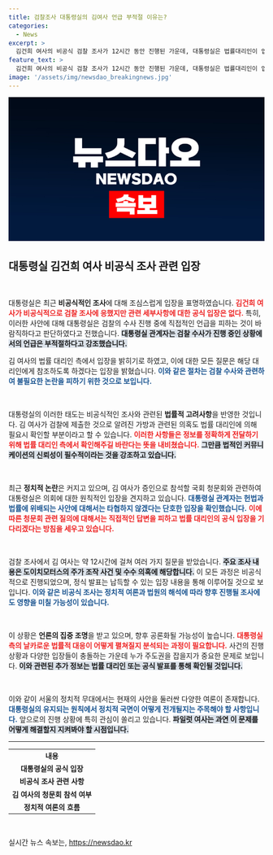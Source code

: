 ```yaml
---
title: 검찰조사 대통령실의 김여사 언급 부적절 이유는?
categories:
  - News
excerpt: >
  김건희 여사의 비공식 검찰 조사가 12시간 동안 진행된 가운데, 대통령실은 법률대리인이 입장을 발표할 것이라며 공식적인 입장을 피했습니다. 국회 청문회 참석 여부도 논란으로 떠오르고 있습니다.
feature_text: >
  김건희 여사의 비공식 검찰 조사가 12시간 동안 진행된 가운데, 대통령실은 법률대리인이 입장을 발표할 것이라며 공식적인 입장을 피했습니다. 국회 청문회 참석 여부도 논란으로 떠오르고 있습니다.
image: '/assets/img/newsdao_breakingnews.jpg'
---
```


<p><img src="/assets/img/newsdao_breakingnews.jpg" alt="ranknews 속보" /></p>

<h2 data-ke-size="size26">대통령실 김건희 여사 비공식 조사 관련 입장</h2>

<p data-ke-size="size16">&nbsp;</p>

<p>대통령실은 최근 <strong>비공식적인 조사</strong>에 대해 조심스럽게 입장을 표명하였습니다. <b><span style="color: #ee2323;">김건희 여사가 비공식적으로 검찰 조사에 응했지만 관련 세부사항에 대한 공식 입장은 없다.</span></b> 특히, 이러한 사안에 대해 대통령실은 검찰의 수사 진행 중에 직접적인 언급을 피하는 것이 바람직하다고 판단하였다고 전했습니다. <b><span style="background-color: #21538527;">대통령실 관계자는 검찰 수사가 진행 중인 상황에서의 언급은 부적절하다고 강조했습니다.</span></b> </p>

<p>김 여사의 법률 대리인 측에서 입장을 밝히기로 하였고, 이에 대한 모든 질문은 해당 대리인에게 참조하도록 하겠다는 입장을 밝혔습니다. <b><span style="color: #1a5490;">이와 같은 절차는 검찰 수사와 관련하여 불필요한 논란을 피하기 위한 것으로 보입니다.</span></b> </p>

<p data-ke-size="size16">&nbsp;</p>

<p>대통령실의 이러한 태도는 비공식적인 조사와 관련된 <strong>법률적 고려사항</strong>을 반영한 것입니다. 김 여사가 검찰에 제출한 것으로 알려진 가방과 관련된 의혹도 법률 대리인에 의해 필요시 확인할 부분이라고 할 수 있습니다. <b><span style="color: #ee2323;">이러한 사항들은 정보를 정확하게 전달하기 위해 법률 대리인 측에서 확인해주길 바란다는 뜻을 내비쳤습니다.</span></b> <b><span style="background-color: #21538527;">그만큼 법적인 커뮤니케이션의 신뢰성이 필수적이라는 것을 강조하고 있습니다.</span></b> </p>

<p data-ke-size="size16">&nbsp;</p>

<p>최근 <strong>정치적 논란</strong>은 커지고 있으며, 김 여사가 증인으로 참석할 국회 청문회와 관련하여 대통령실은 의회에 대한 원칙적인 입장을 견지하고 있습니다. <b><span style="color: #1a5490;">대통령실 관계자는 헌법과 법률에 위배되는 사안에 대해서는 타협하지 않겠다는 단호한 입장을 확인했습니다.</span></b> <b><span style="color: #ee2323;">이에 따른 청문회 관련 질의에 대해서는 직접적인 답변을 피하고 법률 대리인의 공식 입장을 기다리겠다는 방침을 세우고 있습니다.</span></b></p>

<p data-ke-size="size16">&nbsp;</p>

<p>검찰 조사에서 김 여사는 약 12시간에 걸쳐 여러 가지 질문을 받았습니다. <b><span style="background-color: #21538527;">주요 조사 내용은 도이치모터스의 주가 조작 사건 및 수수 의혹에 해당합니다.</span></b> 이 모든 과정은 비공식적으로 진행되었으며, 정식 발표는 납득할 수 있는 입장 내용을 통해 이루어질 것으로 보입니다. <b><span style="color: #1a5490;">이와 같은 비공식 조사는 정치적 여론과 법원의 해석에 따라 향후 진행될 조사에도 영향을 미칠 가능성이 있습니다.</span></b></p>

<p data-ke-size="size16">&nbsp;</p>

<p>이 상황은 <strong>언론의 집중 조명</strong>을 받고 있으며, 향후 공론화될 가능성이 높습니다. <b><span style="color: #ee2323;">대통령실 측의 날카로운 법률적 대응이 어떻게 펼쳐질지 분석되는 과정이 필요합니다.</span></b> 사건의 진행 상황과 다양한 입장들이 충돌하는 가운데 누가 주도권을 잡을지가 중요한 문제로 보입니다. <b><span style="background-color: #21538527;">이와 관련된 추가 정보는 법률 대리인 또는 공식 발표를 통해 확인될 것입니다.</span></b> </p>

<p data-ke-size="size16">&nbsp;</p>

<p>이와 같이 서울의 정치적 무대에서는 현재의 사안을 둘러싼 다양한 여론이 존재합니다. <b><span style="color: #1a5490;">대통령실의 유지되는 원칙에서 정치적 국면이 어떻게 전개될지는 주목해야 할 사항입니다.</span></b> 앞으로의 진행 상황에 특히 관심이 쏠리고 있습니다. <b><span style="background-color: #21538527;">파일럿 여사는 과연 이 문제를 어떻게 해결할지 지켜봐야 할 시점입니다.</span></b> </p>

<hr>

<table>
  <tr>
    <td style="text-align: center; height: 17px;"><b>내용</b></td>
  </tr>
  <tr>
    <td style="text-align: center; height: 17px;"><b>대통령실의 공식 입장</b></td>
  </tr>
  <tr>
    <td style="text-align: center; height: 17px;"><b>비공식 조사 관련 사항</b></td>
  </tr>
  <tr>
    <td style="text-align: center; height: 17px;"><b>김 여사의 청문회 참석 여부</b></td>
  </tr>
  <tr>
    <td style="text-align: center; height: 17px;"><b>정치적 여론의 흐름</b></td>
  </tr>
</table> 

<p data-ke-size="size16">&nbsp;</p>
실시간 뉴스 속보는, <a href="https://newsdao.kr" rel="dofollow">https://newsdao.kr</a>


